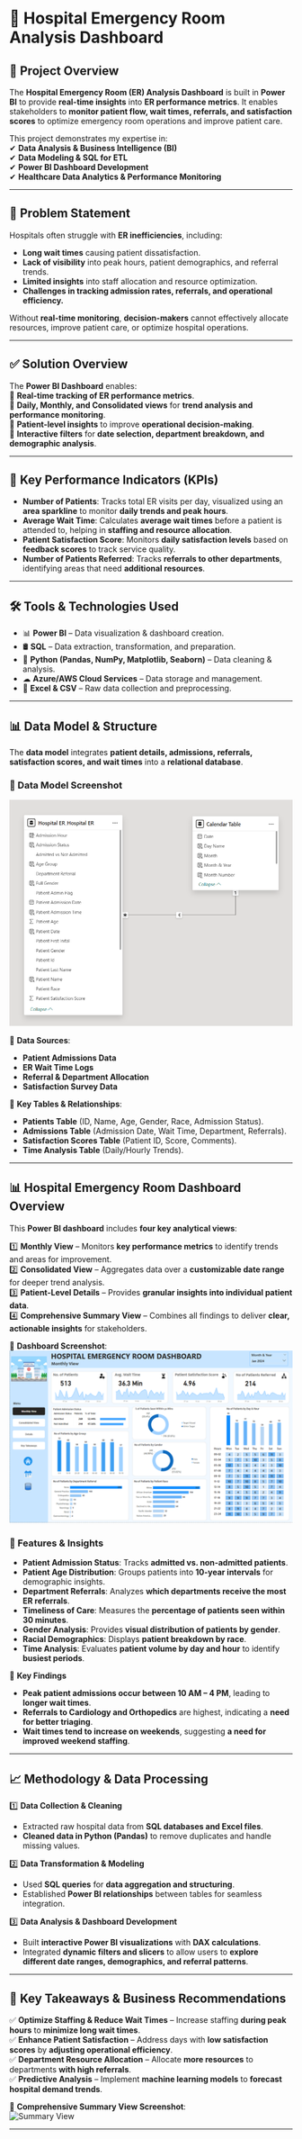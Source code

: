 # 🏥 Hospital Emergency Room Analysis Dashboard

## 📌 Project Overview  
The **Hospital Emergency Room (ER) Analysis Dashboard** is built in **Power BI** to provide **real-time insights** into **ER performance metrics**. It enables stakeholders to **monitor patient flow, wait times, referrals, and satisfaction scores** to optimize emergency room operations and improve patient care.

This project demonstrates my expertise in:  
✔ **Data Analysis & Business Intelligence (BI)**  
✔ **Data Modeling & SQL for ETL**  
✔ **Power BI Dashboard Development**  
✔ **Healthcare Data Analytics & Performance Monitoring**  

---

## 🚀 Problem Statement  
Hospitals often struggle with **ER inefficiencies**, including:  
-  **Long wait times** causing patient dissatisfaction.  
-  **Lack of visibility** into peak hours, patient demographics, and referral trends.  
-  **Limited insights** into staff allocation and resource optimization.  
-  **Challenges in tracking admission rates, referrals, and operational efficiency.**  

Without **real-time monitoring**, **decision-makers** cannot effectively allocate resources, improve patient care, or optimize hospital operations.

---

## ✅ Solution Overview  
The **Power BI Dashboard** enables:  
📌 **Real-time tracking of ER performance metrics**.  
📌 **Daily, Monthly, and Consolidated views** for **trend analysis and performance monitoring**.  
📌 **Patient-level insights** to improve **operational decision-making**.  
📌 **Interactive filters** for **date selection, department breakdown, and demographic analysis**.  

---

## 🎯 Key Performance Indicators (KPIs)  

- **Number of Patients**: Tracks total ER visits per day, visualized using an **area sparkline** to monitor **daily trends and peak hours**.  
- **Average Wait Time**: Calculates **average wait times** before a patient is attended to, helping in **staffing and resource allocation**.  
- **Patient Satisfaction Score**: Monitors **daily satisfaction levels** based on **feedback scores** to track service quality.  
- **Number of Patients Referred**: Tracks **referrals to other departments**, identifying areas that need **additional resources**.  

---

## 🛠 Tools & Technologies Used  
- 📊 **Power BI** – Data visualization & dashboard creation.  
- 🛢 **SQL** – Data extraction, transformation, and preparation.  
- 🐍 **Python (Pandas, NumPy, Matplotlib, Seaborn)** – Data cleaning & analysis.  
- ☁ **Azure/AWS Cloud Services** – Data storage and management.  
- 📂 **Excel & CSV** – Raw data collection and preprocessing.  

---

## 📊 Data Model & Structure  

The **data model** integrates **patient details, admissions, referrals, satisfaction scores, and wait times** into a **relational database**.

### 📌 Data Model Screenshot  
![Data Model](https://github.com/muralikrishna-v/Healthcare-emergencyroom-analysis_powerBI/blob/main/hospital_eranalysis_datamodelling.png)  

📌 **Data Sources**:  
- **Patient Admissions Data**  
- **ER Wait Time Logs**  
- **Referral & Department Allocation**  
- **Satisfaction Survey Data**  

📌 **Key Tables & Relationships**:  
- **Patients Table** (ID, Name, Age, Gender, Race, Admission Status).  
- **Admissions Table** (Admission Date, Wait Time, Department, Referrals).  
- **Satisfaction Scores Table** (Patient ID, Score, Comments).  
- **Time Analysis Table** (Daily/Hourly Trends).  

---

## 📊 Hospital Emergency Room Dashboard Overview  

This **Power BI dashboard** includes **four key analytical views**:  

1️⃣ **Monthly View** – Monitors **key performance metrics** to identify trends and areas for improvement.  
2️⃣ **Consolidated View** – Aggregates data over a **customizable date range** for deeper trend analysis.  
3️⃣ **Patient-Level Details** – Provides **granular insights into individual patient data**.  
4️⃣ **Comprehensive Summary View** – Combines all findings to deliver **clear, actionable insights** for stakeholders.  

📌 **Dashboard Screenshot**:  
![Dashboard Overview](https://github.com/muralikrishna-v/Healthcare-emergencyroom-analysis_powerBI/blob/main/hospital_emergencyroom_analysis.png)  

### 📌 Features & Insights  

- **Patient Admission Status**: Tracks **admitted vs. non-admitted patients**.  
- **Patient Age Distribution**: Groups patients into **10-year intervals** for demographic insights.  
- **Department Referrals**: Analyzes **which departments receive the most ER referrals**.  
- **Timeliness of Care**: Measures the **percentage of patients seen within 30 minutes**.  
- **Gender Analysis**: Provides **visual distribution of patients by gender**.  
- **Racial Demographics**: Displays **patient breakdown by race**.  
- **Time Analysis**: Evaluates **patient volume by day and hour** to identify **busiest periods**.  

📌 **Key Findings**  
- **Peak patient admissions occur between 10 AM – 4 PM**, leading to **longer wait times**.  
- **Referrals to Cardiology and Orthopedics** are highest, indicating a **need for better triaging**.  
- **Wait times tend to increase on weekends**, suggesting **a need for improved weekend staffing**.  

---

## 📈 Methodology & Data Processing  

1️⃣ **Data Collection & Cleaning**  
   - Extracted raw hospital data from **SQL databases and Excel files**.  
   - **Cleaned data in Python (Pandas)** to remove duplicates and handle missing values.  

2️⃣ **Data Transformation & Modeling**  
   - Used **SQL queries** for **data aggregation and structuring**.  
   - Established **Power BI relationships** between tables for seamless integration.  

3️⃣ **Data Analysis & Dashboard Development**  
   - Built **interactive Power BI visualizations** with **DAX calculations**.  
   - Integrated **dynamic filters and slicers** to allow users to **explore different date ranges, demographics, and referral patterns**.  

---

## 📌 Key Takeaways & Business Recommendations  

✅ **Optimize Staffing & Reduce Wait Times** – Increase staffing **during peak hours** to **minimize long wait times**.  
✅ **Enhance Patient Satisfaction** – Address days with **low satisfaction scores** by **adjusting operational efficiency**.  
✅ **Department Resource Allocation** – Allocate **more resources** to departments **with high referrals**.  
✅ **Predictive Analysis** – Implement **machine learning models** to **forecast hospital demand trends**.  

📌 **Comprehensive Summary View Screenshot**:  
![Summary View](images/hospital_summary_view.png)  

---


